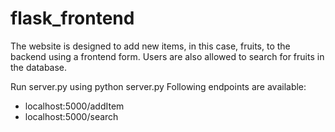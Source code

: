 # flask_frontend

The website is designed to add new items, in this case, fruits, to the backend using a frontend form. Users are also allowed to search for fruits in the database.

Run server.py using python server.py
Following endpoints are available:   
* localhost:5000/addItem
* localhost:5000/search

